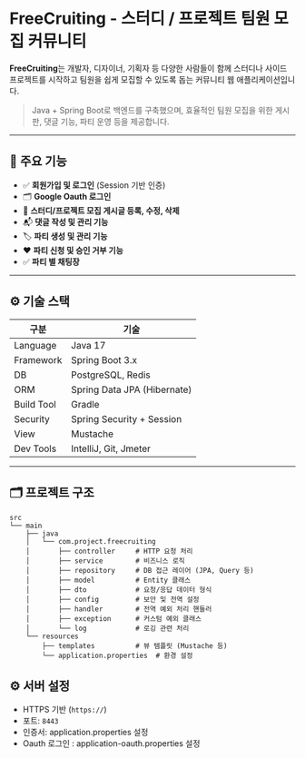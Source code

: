 # FreeCruiting - 스터디 / 프로젝트 팀원 모집 커뮤니티

**FreeCruiting**는 개발자, 디자이너, 기획자 등 다양한 사람들이 함께 스터디나 사이드 프로젝트를 시작하고 팀원을 쉽게 모집할 수 있도록 돕는 커뮤니티 웹 애플리케이션입니다.

> Java + Spring Boot로 백엔드를 구축했으며, 효율적인 팀원 모집을 위한 게시판, 댓글 기능, 파티 운영 등을 제공합니다.

---

## 📌 주요 기능

- ✅ **회원가입 및 로그인** (Session 기반 인증)
- 🗂️ **Google Oauth 로그인**
- 📝 **스터디/프로젝트 모집 게시글 등록, 수정, 삭제**
- 📬 **댓글 작성 및 관리 기능**
- 🏷️ **파티 생성 및 관리 기능**
- ❤️ **파티 신청 및 승인 거부 기능**
- ✅ **파티 별 채팅장**
---

## ⚙️ 기술 스택

| 구분       | 기술 |
|------------|------|
| Language   | Java 17 |
| Framework  | Spring Boot 3.x |
| DB         | PostgreSQL, Redis|
| ORM        | Spring Data JPA (Hibernate) |
| Build Tool | Gradle |
| Security   | Spring Security + Session |
| View       | Mustache|
| Dev Tools  | IntelliJ, Git, Jmeter |

---

## 🗂️ 프로젝트 구조
```plaintext
src
└── main
    ├── java
    │   └── com.project.freecruiting
    │       ├── controller     # HTTP 요청 처리
    │       ├── service        # 비즈니스 로직
    │       ├── repository     # DB 접근 레이어 (JPA, Query 등)
    │       ├── model          # Entity 클래스
    │       ├── dto            # 요청/응답 데이터 형식
    │       ├── config         # 보안 및 전역 설정
    │       ├── handler        # 전역 예외 처리 핸들러
    │       ├── exception      # 커스텀 예외 클래스
    │       └── log            # 로깅 관련 처리
    └── resources
        ├── templates          # 뷰 템플릿 (Mustache 등)
        └── application.properties  # 환경 설정
```

## ⚙️ 서버 설정

- HTTPS 기반 (`https://`)
- 포트: `8443`
- 인증서: application.properties 설정
- Oauth 로그인 : application-oauth.properties 설정